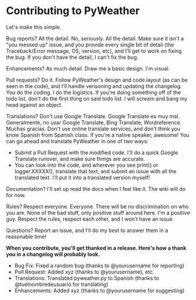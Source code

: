 # Contributing to PyWeather

Let's make this simple.

Bug reports? All the detail. No, seriously. All the detail. Make sure it isn't a "you messed up" issue, and you provide every single bit of detail (the Traceback/Error message, OS, version, etc), and I'll get to work on fixing the bug. If you don't have the detail, I can't fix the bug. 

Enhancements? As much detail. Draw me a basic design. I'm visual.

Pull requests? Do it. Follow PyWeather's design and code layout (as can be seen in the code), and I'll handle verisoning and updating the changelog. You do the coding. I do the logistics. If you're doing something off of the todo list, don't do the first thing on said todo list. I will scream and bang my head against an object.

Translations? Don't use Google Translate. Google Translate es muy mal. Generalmente, no usar Google Translate, Bing Translate, Wordreference. Muchas gracias. Don't use online translate services, and don't think you know Spanish from Spanish class. If you're a native speaker, awesome! You can go ahead and translate PyWeather in one of two ways:

* Submit a Pull Request with the modified code. I'll do a quick Google Translate runover, and make sure things are accurate.
* You can look into the code, and wherever you see print() or logger.XXXXX(), translate that text, and submit an issue with all the translated text. I'll put it into a translated version myself!

Documentation? I'll set up read the docs when I feel like it. The wiki will do for now.

Rules? Respect everyone. Everyone. There will be no discrimination on who you are. None of the bad stuff, only positive stuff around here. I'm a positive guy. Respect the rules, respect each other, and I won't have an issue.

Questions? Report an issue, and I'll do my best to answer them in a reasonable time!

**When you contribute, you'll get thanked in a release. Here's how a thank you in a changelog will probably look.**

- Bug Fix: Fixed a random bug (thanks to @yourusername for reporting)
- Pull Request: Added xyz (thanks to @yourusername), etc.
- Translations: Translated pyweather.py to Spanish (thanks to @tuelnombredeusuario for translating)
- Enhancements: Added xyz (thanks to @yourusername for suggesting)
